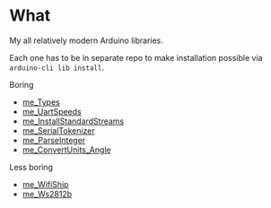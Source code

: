 # What

My all relatively modern Arduino libraries.

Each one has to be in separate repo to make installation possible
via `arduino-cli lib install`.

Boring
  * [me_Types][me_Types]
  * [me_UartSpeeds][me_UartSpeeds]
  * [me_InstallStandardStreams][me_InstallStandardStreams]
  * [me_SerialTokenizer][me_SerialTokenizer]
  * [me_ParseInteger][me_ParseInteger]
  * [me_ConvertUnits_Angle][me_ConvertUnits_Angle]

Less boring
  * [me_WifiShip][me_WifiShip]
  * [me_Ws2812b][me_Ws2812b]

[me_Types]: https://github.com/martin-eden/Embedded-me_Types
[me_UartSpeeds]: https://github.com/martin-eden/Embedded-me_UartSpeeds
[me_InstallStandardStreams]: https://github.com/martin-eden/Embedded-me_InstallStandardStreams
[me_SerialTokenizer]: https://github.com/martin-eden/Embedded-me_SerialTokenizer
[me_ParseInteger]: https://github.com/martin-eden/Embedded-me_ParseInteger
[me_ConvertUnits_Angle]:https://github.com/martin-eden/Embedded-me_ConvertUnits_Angle

[me_WifiShip]: https://github.com/martin-eden/EmbeddedCpp_me_WifiShip
[me_Ws2812b]: https://github.com/martin-eden/EmbeddedCpp-me_Ws2812b
